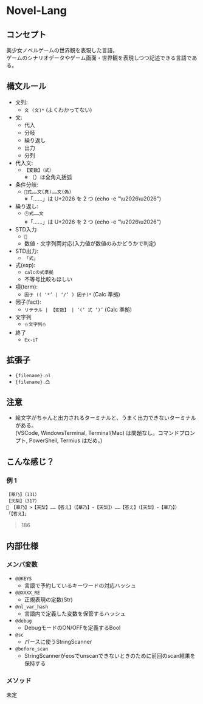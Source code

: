 # Novel-Lang

## コンセプト

美少女ノベルゲームの世界観を表現した言語。  
ゲームのシナリオデータやゲーム画面・世界観を表現しつつ記述できる言語である。

## 構文ルール
<!-- 参考: ハミダシクリエイティブ シナリオデータ -->
-   文列:
    -   `文 (文)*` (よくわかってない)
-   文:
    -   代入
    -   分岐
    -   繰り返し
    -   出力
    -   分列
-   代入文:
    -   `【変数】（式）`  
        ※ （）は全角丸括弧
-   条件分岐:
    -   `🤔式……文(真)……文(偽)`  
        ※「……」は U+2026 を 2 つ (echo -e "\u2026\u2026")
        <!-- 美少ゲーテキストで多用される「……」 -->
-   繰り返し:
    -   `🕑式……文`  
        ※「……」は U+2026 を 2 つ (echo -e "\u2026\u2026")
        <!-- できない私が繰り返すから時計 -->
-   STD入力
    - `📝`
    - 数値・文字列両対応(入力値が数値のみかどうかで判定)
-   STD出力:
    -   `「式」`
-   式(exp):
    -   `calcの式準拠`
    -   不等号比較もほしい
-   項(term):
    -   `因子 (( ‘*’ | ‘/’ ) 因子)*` (Calc 準拠)
-   因子(fact):
    -   `リテラル | 【変数】 | ‘(‘ 式 ‘)’` (Calc 準拠)
-   文字列
    -   `⛄文字列⛄`
-   終了
    - `Ex-iT`
    <!-- exit-soft から -->


## 拡張子
- `{filename}.nl`
- `{filename}.凸`

## 注意

-   絵文字がちゃんと出力されるターミナルと、うまく出力できないターミナルがある。  
    (VSCode, WindowsTerminal, Terminal(Mac) は問題なし。コマンドプロンプト, PowerShell, Termius はだめ。)

## こんな感じ？

### 例 1

```
【華乃】（131）
【天梨】（317）
🤔　【華乃】>【天梨】……【答え】（【華乃】-【天梨】）……【答え】（【天梨】-【華乃】）
「【答え】」
```

> 186

## 内部仕様

### メンバ変数
- `@@KEYS`
    - 言語で予約しているキーワードの対応ハッシュ
- `@@XXXX_RE`
    - 正規表現の定数(Str)
- `@nl_var_hash`
    - 言語内で定義した変数を保管するハッシュ
- `@debug`
    - DebugモードのON/OFFを定義するBool
- `@sc`
    - パースに使うStringScanner
- `@before_scan`
    - StringScannerがeosでunscanできないときのために前回のscan結果を保持する

### メソッド
未定